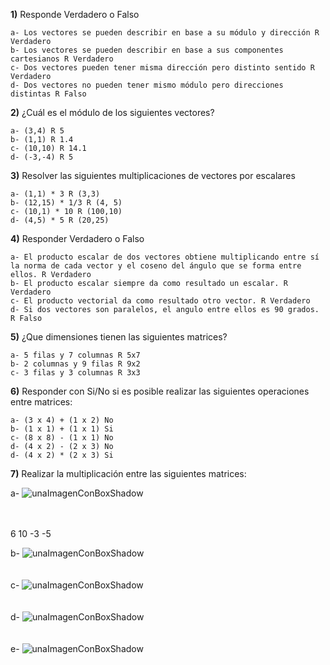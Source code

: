 
**1)** Responde Verdadero o Falso

    a- Los vectores se pueden describir en base a su módulo y dirección R Verdadero
    b- Los vectores se pueden describir en base a sus componentes cartesianos R Verdadero
    c- Dos vectores pueden tener misma dirección pero distinto sentido R Verdadero
    d- Dos vectores no pueden tener mismo módulo pero direcciones distintas R Falso


**2)** ¿Cuál es el módulo de los siguientes vectores?

    a- (3,4) R 5
    b- (1,1) R 1.4
    c- (10,10) R 14.1
    d- (-3,-4) R 5

**3)** Resolver las siguientes multiplicaciones de vectores por escalares

    a- (1,1) * 3 R (3,3)
    b- (12,15) * 1/3 R (4, 5)
    c- (10,1) * 10 R (100,10)
    d- (4,5) * 5 R (20,25)

**4)** Responder Verdadero o Falso

    a- El producto escalar de dos vectores obtiene multiplicando entre sí la norma de cada vector y el coseno del ángulo que se forma entre ellos. R Verdadero
    b- El producto escalar siempre da como resultado un escalar. R Verdadero
    c- El producto vectorial da como resultado otro vector. R Verdadero
    d- Si dos vectores son paralelos, el angulo entre ellos es 90 grados. R Falso

**5)** ¿Que dimensiones tienen las siguientes matrices?
 
    a- 5 filas y 7 columnas R 5x7
    b- 2 columnas y 9 filas R 9x2
    c- 3 filas y 3 columnas R 3x3

**6)** Responder con Si/No si es posible realizar las siguientes operaciones entre matrices:

    a- (3 x 4) + (1 x 2) No 
    b- (1 x 1) + (1 x 1) Si
    c- (8 x 8) - (1 x 1) No
    d- (4 x 2) - (2 x 3) No
    d- (4 x 2) * (2 x 3) Si

**7)** Realizar la multiplicación entre las siguientes matrices:

a-
![unaImagenConBoxShadow](../_src/assets/ejercicios/producto1.png)
<br>
<br>
<br>

6   10
-3  -5

b-
![unaImagenConBoxShadow](../_src/assets/ejercicios/producto2.png)
<br>
<br>
<br>
c-
![unaImagenConBoxShadow](../_src/assets/ejercicios/producto3.png)
<br>
<br>
<br>
d-
![unaImagenConBoxShadow](../_src/assets/ejercicios/producto4.png)
<br>
<br>
<br>
e-
![unaImagenConBoxShadow](../_src/assets/ejercicios/producto5.png)
<br>
<br>
<br>
